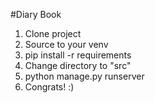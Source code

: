 #Diary Book
1. Clone project
2. Source to your venv
3. pip install -r requirements
4. Change directory to "src"
5. python manage.py runserver
6. Congrats! :)
